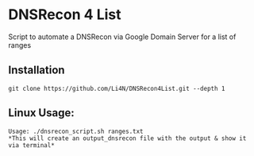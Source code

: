 # DNSRecon 4 List
Script to automate a DNSRecon via Google Domain Server for a list of ranges

## Installation
```
git clone https://github.com/Li4N/DNSRecon4List.git --depth 1
```
## Linux Usage: 
```
Usage: ./dnsrecon_script.sh ranges.txt
*This will create an output_dnsrecon file with the output & show it via terminal* 
```
